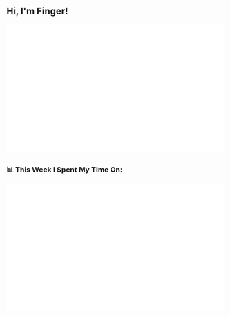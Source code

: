 <h2> Hi, I'm Finger!</h2>

<img align="right" src="https://raw.githubusercontent.com/spianmo/github-stats/master/generated/overview.svg#gh-light-mode-only">

<!-- <img align="right" height="160em" src="https://github-readme-stats-eight-theta.vercel.app/api/top-langs/?username=spianmo&layout=compact&langs_count=8&theme=algolia"/>	 -->
	
```go
package main

type Me struct {
	Name   string
	Job    string
	Code   string
	Skills string
}

func main() {
	me := &Me{
		Name:   "Finger",
		Job:    "Client-side Engineer",
		Code:   "Java, Kotlin, C#, Rust and C++ and Others",
		Skills: "Android, Security, Cross-platform client, NLP, CV, ASR ^o^",
	}
	_ = me
}
```


<h3>📊 This Week I Spent My Time On:</h3>
<img align='right' src="https://raw.githubusercontent.com/spianmo/github-stats/master/generated/languages.svg#gh-light-mode-only">

<!--START_SECTION:waka-->

```txt
Java                           4 hrs 13 mins   ███████░░░░░░░░░░░░░░░░░░   28.63 %
Python                         2 hrs 54 mins   █████░░░░░░░░░░░░░░░░░░░░   19.64 %
TOML                           1 hr 44 mins    ███░░░░░░░░░░░░░░░░░░░░░░   11.74 %
Bash                           1 hr 14 mins    ██░░░░░░░░░░░░░░░░░░░░░░░   08.40 %
BashSupport Pro Shell Script   38 mins         █░░░░░░░░░░░░░░░░░░░░░░░░   04.38 %
```

<!--END_SECTION:waka-->

